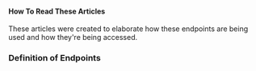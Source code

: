 #### How To Read These Articles

These articles were created to elaborate how these endpoints are being used and how they're being accessed.

### Definition of Endpoints